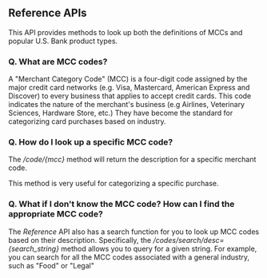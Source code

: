 ## Reference APIs

This API provides methods to look up both the definitions of MCCs and popular U.S. Bank product types.

### Q. What are MCC codes?
A "Merchant Category Code" (MCC) is a four-digit code assigned by the major credit card networks (e.g. Visa, Mastercard, American Express and Discover) to every business that applies to accept credit cards. This code indicates the nature of the merchant's business (e.g Airlines, Veterinary Sciences, Hardware Store, etc.) They have become the standard for categorizing card purchases based on industry.


### Q. How do I look up a specific MCC code?
The */code/{mcc}* method will return the description for a specific merchant code.

This method is very useful for categorizing a specific purchase.

### Q. What if I don't know the MCC code? How can I find the appropriate MCC code?

The *Reference* API also has a search function for you to look up MCC codes based on their description. Specifically, the */codes/search/desc={search_string}* method allows you to query for a given string. For example, you can search for all the MCC codes associated with a general industry, such as "Food" or "Legal"
